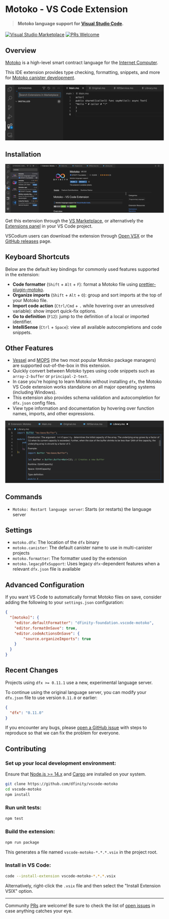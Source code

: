 # Motoko - VS Code Extension

> #### Motoko language support for [Visual Studio Code](https://code.visualstudio.com/).

[![Visual Studio Marketplace](https://img.shields.io/visual-studio-marketplace/v/dfinity-foundation.vscode-motoko?color=brightgreen&logo=visual-studio-code)](https://marketplace.visualstudio.com/items?itemName=dfinity-foundation.vscode-motoko)
[![PRs Welcome](https://img.shields.io/badge/PRs-welcome-brightgreen.svg)](https://github.com/dfinity/prettier-plugin-motoko/issues)

## Overview

[Motoko](https://github.com/dfinity/motoko) is a high-level smart contract language for the [Internet Computer](https://internetcomputer.org/).

This IDE extension provides type checking, formatting, snippets, and more for [Motoko canister development](https://internetcomputer.org/docs/current/developer-docs/build/cdks/motoko-dfinity/motoko/).

[![Showcase](https://github.com/dfinity/vscode-motoko/raw/master/guide/assets/intro.webp)](https://marketplace.visualstudio.com/items?itemName=dfinity-foundation.vscode-motoko)

## Installation

[![Marketplace Tab](https://github.com/dfinity/vscode-motoko/raw/master/guide/assets/setup.png)](https://marketplace.visualstudio.com/items?itemName=dfinity-foundation.vscode-motoko)

Get this extension through the [VS Marketplace](https://marketplace.visualstudio.com/items?itemName=dfinity-foundation.vscode-motoko), or alternatively the [Extensions panel](https://code.visualstudio.com/docs/editor/extension-marketplace) in your VS Code project.

VSCodium users can download the extension through [Open VSX](https://open-vsx.org/extension/dfinity-foundation/vscode-motoko) or the [GitHub releases](https://github.com/dfinity/vscode-motoko/releases) page.

## Keyboard Shortcuts

Below are the default key bindings for commonly used features supported in the extension:

- **Code formatter** (`Shift` + `Alt` + `F`): format a Motoko file using [prettier-plugin-motoko](https://github.com/dfinity/prettier-plugin-motoko).
- **Organize imports** (`Shift` + `Alt` + `O`): group and sort imports at the top of your Motoko file.
- **Import code action** (`Ctrl/Cmd` + `.` while hovering over an unresolved variable): show import quick-fix options. 
- **Go to definition** (`F12`): jump to the definition of a local or imported identifier.
- **IntelliSense** (`Ctrl` + `Space`): view all available autocompletions and code snippets. 

## Other Features

- [Vessel](https://github.com/dfinity/vessel) and [MOPS](https://mops.one/) (the two most popular Motoko package managers) are supported out-of-the-box in this extension. 
- Quickly convert between Motoko types using code snippets such as `array-2-buffer` or `principal-2-text`.
- In case you're hoping to learn Motoko without installing `dfx`, the Motoko VS Code extension works standalone on all major operating systems (including Windows). 
- This extension also provides schema validation and autocompletion for `dfx.json` config files.
- View type information and documentation by hovering over function names, imports, and other expressions.

[![Tooltips](https://github.com/dfinity/vscode-motoko/raw/master/guide/assets/tooltips.png)](https://marketplace.visualstudio.com/items?itemName=dfinity-foundation.vscode-motoko)

## Commands

- `Motoko: Restart language server`: Starts (or restarts) the language server

## Settings

- `motoko.dfx`: The location of the `dfx` binary
- `motoko.canister`: The default canister name to use in multi-canister projects
- `motoko.formatter`: The formatter used by the extension
- `motoko.legacyDfxSupport`: Uses legacy `dfx`-dependent features when a relevant `dfx.json` file is available

## Advanced Configuration

If you want VS Code to automatically format Motoko files on save, consider adding the following to your `settings.json` configuration:

```json
{
  "[motoko]": {
    "editor.defaultFormatter": "dfinity-foundation.vscode-motoko",
    "editor.formatOnSave": true,
    "editor.codeActionsOnSave": {
        "source.organizeImports": true
    }
  }
}
```

## Recent Changes

Projects using `dfx >= 0.11.1` use a new, experimental language server.

To continue using the original language server, you can modify your `dfx.json` file to use version `0.11.0` or earlier:

```json
{
  "dfx": "0.11.0"
}
```

If you encounter any bugs, please [open a GitHub issue](https://github.com/dfinity/vscode-motoko/issues) with steps to reproduce so that we can fix the problem for everyone. 

## Contributing

### Set up your local development environment:

Ensure that [Node.js >= 14.x](https://nodejs.org/en/) and [Cargo](https://doc.rust-lang.org/cargo/getting-started/installation.html) are installed on your system.

```bash
git clone https://github.com/dfinity/vscode-motoko
cd vscode-motoko
npm install
```

### Run unit tests:

```bash
npm test
```

### Build the extension:

```bash
npm run package
```

This generates a file named `vscode-motoko-*.*.*.vsix` in the project root.

### Install in VS Code:

```bash
code --install-extension vscode-motoko-*.*.*.vsix
```

Alternatively, right-click the `.vsix` file and then select the "Install Extension VSIX" option.

---

Community [PRs](https://github.com/dfinity/vscode-motoko/pulls) are welcome! Be sure to check the list of [open issues](https://github.com/dfinity/vscode-motoko/issues) in case anything catches your eye.

